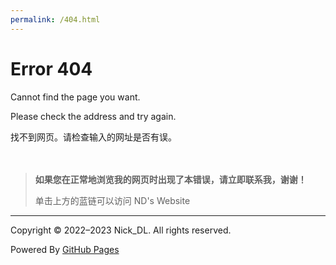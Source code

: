 ```yaml
---
permalink: /404.html
---
```


# Error 404
Cannot find the page you want.

Please check the address and try again.

找不到网页。请检查输入的网址是否有误。

　　　

> **如果您在正常地浏览我的网页时出现了本错误，请立即联系我，谢谢！**
> 
> 单击上方的蓝链可以访问 ND's Website

--- 

  
 Copyright © 2022–2023 Nick_DL. All rights reserved.

 Powered By [GitHub Pages](https://pages.github.com/)
